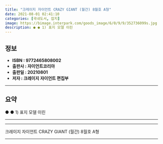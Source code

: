```yaml
---
title: "크레이지 자이언트 CRAZY GIANT (월간) 8월호 A형"
date: 2021-08-01 02:41:10
categories: [국내도서, 잡지]
image: https://bimage.interpark.com/goods_image/6/0/9/9/352736099s.jpg
description: ● ● 1) 표지 모델 이린
---
```


## **정보**

- **ISBN : 9772465808002**
- **출판사 : 자이언트코리아**
- **출판일 : 20210801**
- **저자 : 크레이지 자이언트 편집부**

------



## **요약**

●  ●  1) 표지 모델 이린

------



------


크레이지 자이언트 CRAZY GIANT (월간) 8월호 A형 

------


